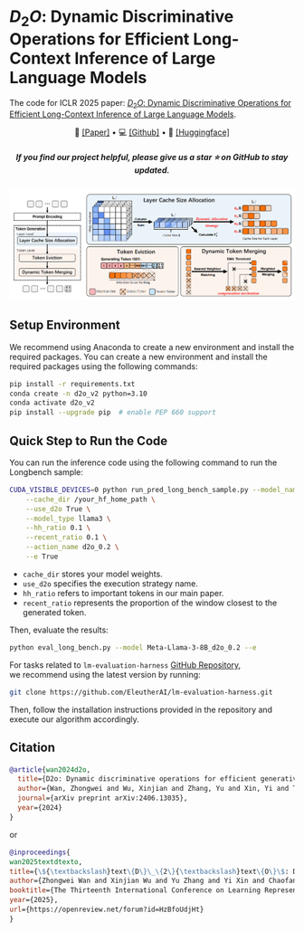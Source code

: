 # $D_{2}O$: Dynamic Discriminative Operations for Efficient Long-Context Inference of Large Language Models

The code for ICLR 2025 paper: [$D_{2}O$: Dynamic Discriminative Operations for Efficient Long-Context Inference of Large Language Models](https://openreview.net/forum?id=HzBfoUdjHt).
<p align="center">
  📃 <a href="https://openreview.net/forum?id=HzBfoUdjHt" target="_blank">[Paper]</a> • 💻 <a href="https://github.com/AIoT-MLSys-Lab/d2o" target="_blank">[Github]</a> • 🤗 <a href="https://huggingface.co/papers/2406.13035" target="_blank">[Huggingface]</a> 
</p>
<h5 align="center"> If you find our project helpful, please give us a star ⭐ on GitHub to stay updated.</h5>

<div align="center">
<img src="D2O.png"> <br>
</div>

## Setup Environment
We recommend using Anaconda to create a new environment and install the required packages. You can create a new environment and install the required packages using the following commands:
```bash
pip install -r requirements.txt
conda create -n d2o_v2 python=3.10
conda activate d2o_v2
pip install --upgrade pip  # enable PEP 660 support
```
## Quick Step to Run the Code
You can run the inference code using the following command to run the Longbench sample:
```bash
CUDA_VISIBLE_DEVICES=0 python run_pred_long_bench_sample.py --model_name_or_path meta-llama/Meta-Llama-3-8B \
    --cache_dir /your_hf_home_path \
    --use_d2o True \
    --model_type llama3 \
    --hh_ratio 0.1 \
    --recent_ratio 0.1 \
    --action_name d2o_0.2 \
    --e True 

```
- `cache_dir` stores your model weights.  
- `use_d2o` specifies the execution strategy name.  
- `hh_ratio` refers to important tokens in our main paper.  
- `recent_ratio` represents the proportion of the window closest to the generated token.  

Then, evaluate the results:
```bash
python eval_long_bench.py --model Meta-Llama-3-8B_d2o_0.2 --e 
```
  
For tasks related to `lm-evaluation-harness` [GitHub Repository](https://github.com/EleutherAI/lm-evaluation-harness),  
we recommend using the latest version by running:  

```bash
git clone https://github.com/EleutherAI/lm-evaluation-harness.git
```
Then, follow the installation instructions provided in the repository and execute our algorithm accordingly.

## Citation
```bibtex
@article{wan2024d2o,
  title={D2o: Dynamic discriminative operations for efficient generative inference of large language models},
  author={Wan, Zhongwei and Wu, Xinjian and Zhang, Yu and Xin, Yi and Tao, Chaofan and Zhu, Zhihong and Wang, Xin and Luo, Siqi and Xiong, Jing and Zhang, Mi},
  journal={arXiv preprint arXiv:2406.13035},
  year={2024}
}
```

or 

```bibtex
@inproceedings{
wan2025textdtexto,
title={\${\textbackslash}text\{D\}\_\{2\}{\textbackslash}text\{O\}\$: Dynamic Discriminative Operations for Efficient Long-Context Inference of Large Language Models},
author={Zhongwei Wan and Xinjian Wu and Yu Zhang and Yi Xin and Chaofan Tao and Zhihong Zhu and Xin Wang and Siqi Luo and Jing Xiong and Longyue Wang and Mi Zhang},
booktitle={The Thirteenth International Conference on Learning Representations},
year={2025},
url={https://openreview.net/forum?id=HzBfoUdjHt}
}
```
